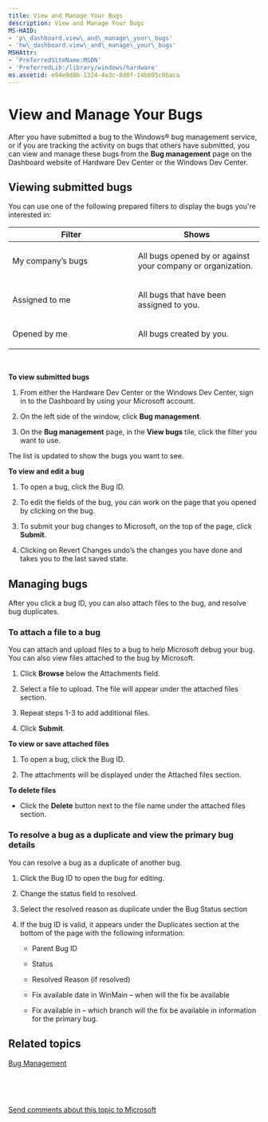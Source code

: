 ```yaml
---
title: View and Manage Your Bugs
description: View and Manage Your Bugs
MS-HAID:
- 'p\_dashboard.view\_and\_manage\_your\_bugs'
- 'hw\_dashboard.view\_and\_manage\_your\_bugs'
MSHAttr:
- 'PreferredSiteName:MSDN'
- 'PreferredLib:/library/windows/hardware'
ms.assetid: e94e9d8b-1324-4a3c-8d0f-14bb95c0baca
---
```


# View and Manage Your Bugs


After you have submitted a bug to the Windows® bug management service, or if you are tracking the activity on bugs that others have submitted, you can view and manage these bugs from the **Bug management** page on the Dashboard website of Hardware Dev Center or the Windows Dev Center.

## <span id="Viewing_submitted_bugs"></span><span id="viewing_submitted_bugs"></span><span id="VIEWING_SUBMITTED_BUGS"></span>Viewing submitted bugs


You can use one of the following prepared filters to display the bugs you're interested in:

<table>
<colgroup>
<col width="50%" />
<col width="50%" />
</colgroup>
<thead>
<tr class="header">
<th>Filter</th>
<th>Shows</th>
</tr>
</thead>
<tbody>
<tr class="odd">
<td><p>My company’s bugs</p></td>
<td><p>All bugs opened by or against your company or organization.</p></td>
</tr>
<tr class="even">
<td><p>Assigned to me</p></td>
<td><p>All bugs that have been assigned to you.</p></td>
</tr>
<tr class="odd">
<td><p>Opened by me</p></td>
<td><p>All bugs created by you.</p></td>
</tr>
</tbody>
</table>

 

**To view submitted bugs**

1.  From either the Hardware Dev Center or the Windows Dev Center, sign in to the Dashboard by using your Microsoft account.

2.  On the left side of the window, click **Bug management**.

3.  On the **Bug management** page, in the **View bugs** tile, click the filter you want to use.

The list is updated to show the bugs you want to see.

**To view and edit a bug**

1.  To open a bug, click the Bug ID.

2.  To edit the fields of the bug, you can work on the page that you opened by clicking on the bug.

3.  To submit your bug changes to Microsoft, on the top of the page, click **Submit**.

4.  Clicking on Revert Changes undo’s the changes you have done and takes you to the last saved state.

## <span id="BKMK_managing"></span><span id="bkmk_managing"></span><span id="BKMK_MANAGING"></span>Managing bugs


After you click a bug ID, you can also attach files to the bug, and resolve bug duplicates.

### <span id="To_attach_a_file_to_a_bug"></span><span id="to_attach_a_file_to_a_bug"></span><span id="TO_ATTACH_A_FILE_TO_A_BUG"></span>To attach a file to a bug

You can attach and upload files to a bug to help Microsoft debug your bug. You can also view files attached to the bug by Microsoft.

1.  Click **Browse** below the Attachments field.

2.  Select a file to upload. The file will appear under the attached files section.

3.  Repeat steps 1-3 to add additional files.

4.  Click **Submit**.

**To view or save attached files**

1.  To open a bug, click the Bug ID.

2.  The attachments will be displayed under the Attached files section.

**To delete files**

-   Click the **Delete** button next to the file name under the attached files section.

### <span id="To_resolve_a_bug_as_a_duplicate_and_view_the_primary_bug_details"></span><span id="to_resolve_a_bug_as_a_duplicate_and_view_the_primary_bug_details"></span><span id="TO_RESOLVE_A_BUG_AS_A_DUPLICATE_AND_VIEW_THE_PRIMARY_BUG_DETAILS"></span>To resolve a bug as a duplicate and view the primary bug details

You can resolve a bug as a duplicate of another bug.

1.  Click the Bug ID to open the bug for editing.

2.  Change the status field to resolved.

3.  Select the resolved reason as duplicate under the Bug Status section

4.  If the bug ID is valid, it appears under the Duplicates section at the bottom of the page with the following information:

    -   Parent Bug ID

    -   Status

    -   Resolved Reason (if resolved)

    -   Fix available date in WinMain – when will the fix be available

    -   Fix available in – which branch will the fix be available in information for the primary bug.

## <span id="related_topics"></span>Related topics


[Bug Management](https://msdn.microsoft.com/library/windows/hardware/br230810.aspx)

 

 

[Send comments about this topic to Microsoft](mailto:wsddocfb@microsoft.com?subject=Documentation%20feedback%20%5Bhw_dashboard\hw_dashboard%5D:%20View%20and%20Manage%20Your%20Bugs%20%20RELEASE:%20%281/3/2017%29&body=%0A%0APRIVACY%20STATEMENT%0A%0AWe%20use%20your%20feedback%20to%20improve%20the%20documentation.%20We%20don't%20use%20your%20email%20address%20for%20any%20other%20purpose,%20and%20we'll%20remove%20your%20email%20address%20from%20our%20system%20after%20the%20issue%20that%20you're%20reporting%20is%20fixed.%20While%20we're%20working%20to%20fix%20this%20issue,%20we%20might%20send%20you%20an%20email%20message%20to%20ask%20for%20more%20info.%20Later,%20we%20might%20also%20send%20you%20an%20email%20message%20to%20let%20you%20know%20that%20we've%20addressed%20your%20feedback.%0A%0AFor%20more%20info%20about%20Microsoft's%20privacy%20policy,%20see%20http://privacy.microsoft.com/default.aspx. "Send comments about this topic to Microsoft")





